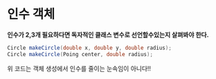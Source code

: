 # 인수 객체
**인수가 2,3개 필요하다면 독자적인 클래스 변수로 선언할수있는지 살펴봐야 한다.**

```java
Circle makeCircle(double x, double y, double radius);
Circle makeCircle(Poing center, double radius);
```

위 코드는 객체 생성에서 인수를 줄이는 눈속임이 아니다!! 
